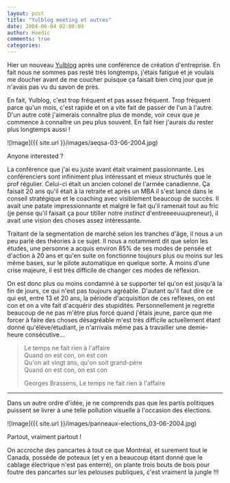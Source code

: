 ```yaml
---
layout: post
title: "Yulblog meeting et autres"
date: 2004-06-04 02:00:09
author: Hoedic
comments: true
categories: 
---
```



Hier un nouveau [Yulblog](http://yulblog.org/) après une conférence de création d'entreprise. En fait nous ne sommes pas resté très longtemps, j'étais fatigué et je voulais me doucher avant de me coucher puisque ça faisait bien cinq jour que je n'avais pas vu du savon de près.

En fait, Yulblog, c'est trop fréquent et pas assez fréquent. Trop fréquent parce qu'un mois, c'est rapide et on a vite fait de passer de l'un à l'autre. D'un autre coté j'aimerais connaître plus de monde, voir ceux que je commence à connaître un peu plus souvent. En fait hier j'aurais du rester plus longtemps aussi !

![Image]({{ site.url }}/images/aeqsa-03-06-2004.jpg)
<div class="photoattrib">Anyone interested ?</div>



La conférence que j'ai eu juste avant était vraiment passionnante. Les conférenciers sont infiniment plus intéressant et mieux structurés que le prof régulier. Celui-ci était un ancien colonel de l'armée canadienne. Ça faisait 20 ans qu'il était à la retraite et après un MBA il s'est lancé dans le conseil stratégique et le coaching avec visiblement beaucoup de succès. Il avait une patate impressionnante et malgré le fait qu'il ramenait tout au fric (je pense qu'il faisait ça pour titiller notre *instinct* d'entreeeeuuupreneur), il avait une vision des choses assez intéressante.

Traitant de la segmentation de marché selon les tranches d'âge, il nous a un peu parlé des théories à ce sujet. Il nous a notamment dit que selon les études, une personne a acquis environ 85% de ses modes de pensée et d'action à 20 ans et qu'en suite on fonctionne toujours plus ou moins sur les même bases, sur le pilote automatique en quelque sorte. À moins d'une crise majeure, il est très difficile de changer ces modes de réflexion.

On est donc plus ou moins condamné à se supporter tel qu'on est jusqu'à la fin de jours, ce qui n'est pas toujours agréable. D'autant qu'il faut dire ce qui est, entre 13 et 20 ans, la période d'acquisition de ces reflexes, on est con et on a vite fait d'acquérir des stupidités. Personnellement je regrette beaucoup de ne pas m'être plus forcé quand j'étais jeune, parce que me forcer à faire des choses désagréable m'est très difficile actuellement étant donné qu'élève/étudiant, je n'arrivais même pas à travailler une demie-heure consécutive...

<blockquote class="citation">

Le temps ne fait rien à l'affaire<br />
Quand on est con, on est con<br />
Qu'on ait vingt ans, qu'on soit grand-père<br />
Quand on est con, on est con

Georges Brassens, Le temps ne fait rien à l'affaire
</blockquote>

***

Dans un autre ordre d'idée, je ne comprends pas que les partis politiques puissent se livrer à une telle pollution visuelle à l'occasion des élections.

![Image]({{ site.url }}/images/panneaux-elections_03-06-2004.jpg)
<div class="photoattrib">Partout, vraiment partout !</div>



On accroche des pancartes à tout ce que Montréal, et surement tout le Canada, possède de poteaux (et y en a beaucoup étant donné que le cablage électrique n'est pas enterré), on plante trois bouts de bois pour foutre des pancartes sur les pelouses publiques, c'est vraiment la jungle !!!